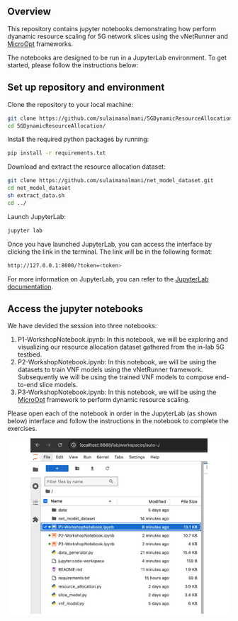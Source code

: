 
## Overview
This repository contains jupyter notebooks demonstrating how perform dyanamic resource scaling for 5G network slices using the vNetRunner and [MicroOpt](https://arxiv.org/abs/2407.18342) frameworks.

The notebooks are designed to be run in a JupyterLab environment. To get started, please follow the instructions below:

## Set up repository and environment

Clone the repository to your local machine:
```bash
git clone https://github.com/sulaimanalmani/5GDynamicResourceAllocation.git
cd 5GDynamicResourceAllocation/
```

Install the required python packages by running:
```bash
pip install -r requirements.txt
```

Download and extract the resource allocation dataset:
```bash
git clone https://github.com/sulaimanalmani/net_model_dataset.git
cd net_model_dataset
sh extract_data.sh
cd ../
```

Launch JupyterLab:
```bash
jupyter lab
```

Once you have launched JupyterLab, you can access the interface by clicking the link in the terminal. The link will be in the following format:

```bash
http://127.0.0.1:8000/?token=<token>
```

For more information on JupyterLab, you can refer to the [JupyterLab documentation](https://jupyterlab.readthedocs.io/en/stable/).

## Access the jupyter notebooks

We have devided the session into three notebooks:

1. P1-WorkshopNotebook.ipynb: In this notebook, we will be exploring and visualizing our resource allocation dataset gathered from the in-lab 5G testbed.
2. P2-WorkshopNotebook.ipynb: In this notebook, we will be using the datasets to train VNF models using the vNetRunner framework. Subsequently we will be using the trained VNF models to compose end-to-end slice models.
3. P3-WorkshopNotebook.ipynb: In this notebook, we will be using the [MicroOpt](https://arxiv.org/abs/2407.18342) framework to perform dynamic resource scaling.

Please open each of the notebook in order in the JupyterLab (as shown below) interface and follow the instructions in the notebook to complete the exercises.

<p align="center" style="background-color: white;">
  <img src="images/jupyter_interface.png" alt="jupyter_interface" width="400"/>
</p>
